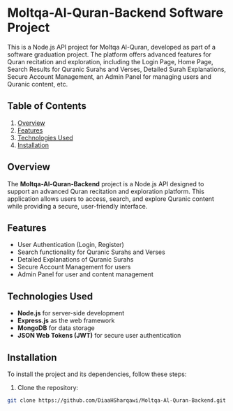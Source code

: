 # Moltqa-Al-Quran-Backend Software Project

This is a Node.js API project for Moltqa Al-Quran, developed as part of a software graduation project. The platform offers advanced features for Quran recitation and exploration, including the Login Page, Home Page, Search Results for Quranic Surahs and Verses, Detailed Surah Explanations, Secure Account Management, an Admin Panel for managing users and Quranic content, etc.

## Table of Contents

1. [Overview](#overview)
2. [Features](#features)
3. [Technologies Used](#technologies-used)
4. [Installation](#installation)

## Overview

The **Moltqa-Al-Quran-Backend** project is a Node.js API designed to support an advanced Quran recitation and exploration platform. This application allows users to access, search, and explore Quranic content while providing a secure, user-friendly interface.

## Features

- User Authentication (Login, Register)
- Search functionality for Quranic Surahs and Verses
- Detailed Explanations of Quranic Surahs
- Secure Account Management for users
- Admin Panel for user and content management

## Technologies Used

- **Node.js** for server-side development
- **Express.js** as the web framework
- **MongoDB** for data storage
- **JSON Web Tokens (JWT)** for secure user authentication

## Installation

To install the project and its dependencies, follow these steps:

1. Clone the repository:

```bash
git clone https://github.com/DiaaHSharqawi/Moltqa-Al-Quran-Backend.git
